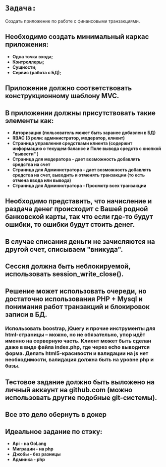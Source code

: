 # `Задача: `
Создать приложение по работе с финансовыми транзакциями.

## Необходимо создать минимальный каркас приложения:
- **Одна точка входа;**
- **Контроллеры;**
- **Сущности;**
- **Сервис (работа с БД);**

## Приложение должно соответствовать конструкционному шаблону MVC.

## В приложении должны присутствовать такие элементы как:
- **Авторизация (пользователь может быть заранее добавлен в БД)**
- **RBAC (3 роли: администратор, модератор, клиент)**
- **Страница управления средствами клиента (содержит информацию о текущем балансе и Поле вывода средств с кнопкой "вывести" )**
- **Страница для модератора - дает возможность добавлять средства на счет**
- **Страница для Администратора - дает возможность добавлять средства на счет, выводить и отменять транзакции (то есть отмена ввода или вывода)**
- **Страница для Администратора - Просмотр всех транзакции**

## Необходимо представить, что начисление и раздача денег происходит с Вашей родной банковской карты, так что если где-то будут ошибки, то ошибки будут стоить денег.

## В случае списания деньги не зачисляются на другой счет, списываем "вникуда".
## Сессия должна быть неблокируемой, использовать session_write_close().

## Решение может использовать очереди, но достаточно использования PHP + Mysql и понимания работ транзакций и блокировок записи в БД.

### Использовать boostrap, jQuery и прочие инструменты для html-страницы – можно, но не обязательно, упор идёт именно на серверную часть. Клиент может быть сделан даже в виде файла index.php, где через echo выводится форма. Делать html5-красивости и валидации на js нет необходимости, валидация должна быть на уровне php и базы.

## Тестовое задание должно быть выложено на личный аккаунт на github.com (можно использовать другие подобные git-системы).  

## Все это дело обернуть в докер

## Идеальное задание по стэку:
- **Api - на GoLang**
- **Миграции - на php**
- **Джобы - без разницы**
- **Админка - php**